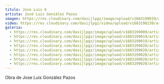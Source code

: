 ```yaml
---
titulo: Jose Luis 6
artista: José Luis González Pazos
imagen: https://res.cloudinary.com/dasijlpgz/image/upload/v1683199019/artistas/Jos%C3%A9%20Luis%20Gonz%C3%A1lez%20Pazos/obra6/P1050626.jpg
video: https://res.cloudinary.com/dasijlpgz/video/upload/v1683198230/artistas/Jos%C3%A9%20Luis%20Gonz%C3%A1lez%20Pazos/obra6/project.mp4
galeria:
  - https://res.cloudinary.com/dasijlpgz/image/upload/v1683199009/artistas/Jos%C3%A9%20Luis%20Gonz%C3%A1lez%20Pazos/obra6/P1050624.jpg
  - https://res.cloudinary.com/dasijlpgz/image/upload/v1683199019/artistas/Jos%C3%A9%20Luis%20Gonz%C3%A1lez%20Pazos/obra6/P1050626.jpg
  - https://res.cloudinary.com/dasijlpgz/image/upload/v1683199019/artistas/Jos%C3%A9%20Luis%20Gonz%C3%A1lez%20Pazos/obra6/P1050628.jpg
  - https://res.cloudinary.com/dasijlpgz/image/upload/v1683199020/artistas/Jos%C3%A9%20Luis%20Gonz%C3%A1lez%20Pazos/obra6/P1050633.jpg
  - https://res.cloudinary.com/dasijlpgz/image/upload/v1683199020/artistas/Jos%C3%A9%20Luis%20Gonz%C3%A1lez%20Pazos/obra6/P1050635.jpg
  - https://res.cloudinary.com/dasijlpgz/image/upload/v1683199020/artistas/Jos%C3%A9%20Luis%20Gonz%C3%A1lez%20Pazos/obra6/P1050637.jpg
  - https://res.cloudinary.com/dasijlpgz/image/upload/v1683199020/artistas/Jos%C3%A9%20Luis%20Gonz%C3%A1lez%20Pazos/obra6/P1050631.jpg
  - https://res.cloudinary.com/dasijlpgz/image/upload/v1683199020/artistas/Jos%C3%A9%20Luis%20Gonz%C3%A1lez%20Pazos/obra6/P1050630.jpg
---
```

O﻿bra de Jose Luis González Pazos